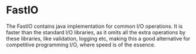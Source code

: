 # FastIO

The FastIO contains java implementation for common I/O operations. It is faster than the standard I/O libraries, as it omits 
all the extra operations by these libraries, like validation, logging etc, making this a good alternative for competitive 
programming I/O, where speed is of the essence.
